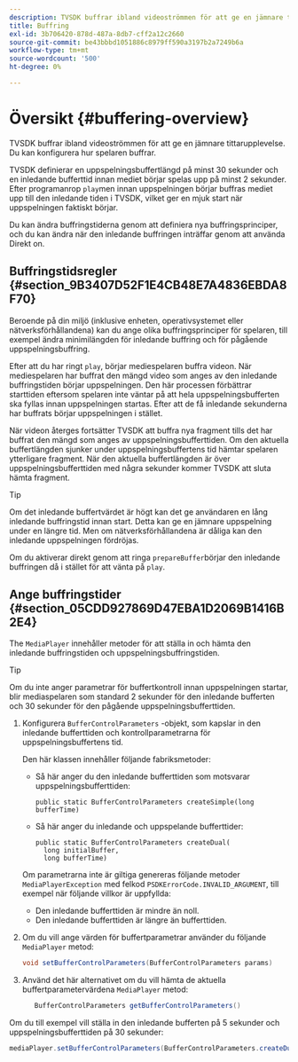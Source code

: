 ```yaml
---
description: TVSDK buffrar ibland videoströmmen för att ge en jämnare tittarupplevelse. Du kan konfigurera hur spelaren buffrar.
title: Buffring
exl-id: 3b706420-878d-487a-8db7-cff2a12c2660
source-git-commit: be43bbbd1051886c8979ff590a3197b2a7249b6a
workflow-type: tm+mt
source-wordcount: '500'
ht-degree: 0%

---
```


# Översikt {#buffering-overview}

TVSDK buffrar ibland videoströmmen för att ge en jämnare tittarupplevelse. Du kan konfigurera hur spelaren buffrar.

TVSDK definierar en uppspelningsbuffertlängd på minst 30 sekunder och en inledande bufferttid innan mediet börjar spelas upp på minst 2 sekunder. Efter programanrop `play`men innan uppspelningen börjar buffras mediet upp till den inledande tiden i TVSDK, vilket ger en mjuk start när uppspelningen faktiskt börjar.

Du kan ändra buffringstiderna genom att definiera nya buffringsprinciper, och du kan ändra när den inledande buffringen inträffar genom att använda Direkt on.

## Buffringstidsregler {#section_9B3407D52F1E4CB48E7A4836EBDA8F70}

Beroende på din miljö (inklusive enheten, operativsystemet eller nätverksförhållandena) kan du ange olika buffringsprinciper för spelaren, till exempel ändra minimilängden för inledande buffring och för pågående uppspelningsbuffring.

Efter att du har ringt `play`, börjar mediespelaren buffra videon. När mediespelaren har buffrat den mängd video som anges av den inledande buffringstiden börjar uppspelningen. Den här processen förbättrar starttiden eftersom spelaren inte väntar på att hela uppspelningsbufferten ska fyllas innan uppspelningen startas. Efter att de få inledande sekunderna har buffrats börjar uppspelningen i stället.

När videon återges fortsätter TVSDK att buffra nya fragment tills det har buffrat den mängd som anges av uppspelningsbufferttiden. Om den aktuella buffertlängden sjunker under uppspelningsbuffertens tid hämtar spelaren ytterligare fragment. När den aktuella buffertlängden är över uppspelningsbufferttiden med några sekunder kommer TVSDK att sluta hämta fragment.

>[!TIP]
>
>Om det inledande buffertvärdet är högt kan det ge användaren en lång inledande buffringstid innan start. Detta kan ge en jämnare uppspelning under en längre tid. Men om nätverksförhållandena är dåliga kan den inledande uppspelningen fördröjas.

Om du aktiverar direkt genom att ringa `prepareBuffer`börjar den inledande buffringen då i stället för att vänta på `play`.

## Ange buffringstider {#section_05CDD927869D47EBA1D2069B1416B2E4}

The `MediaPlayer` innehåller metoder för att ställa in och hämta den inledande buffringstiden och uppspelningsbuffringstiden.

>[!TIP]
>
>Om du inte anger parametrar för buffertkontroll innan uppspelningen startar, blir mediaspelaren som standard 2 sekunder för den inledande bufferten och 30 sekunder för den pågående uppspelningsbufferttiden.

1. Konfigurera `BufferControlParameters` -objekt, som kapslar in den inledande bufferttiden och kontrollparametrarna för uppspelningsbuffertens tid.

   Den här klassen innehåller följande fabriksmetoder:

   * Så här anger du den inledande bufferttiden som motsvarar uppspelningsbufferttiden:

      ```
      public static BufferControlParameters createSimple(long bufferTime)
      ```

   * Så här anger du inledande och uppspelande bufferttider:

      ```
      public static BufferControlParameters createDual( 
        long initialBuffer,  
        long bufferTime)
      ```
   Om parametrarna inte är giltiga genereras följande metoder `MediaPlayerException` med felkod `PSDKErrorCode.INVALID_ARGUMENT`, till exempel när följande villkor är uppfyllda:

   * Den inledande bufferttiden är mindre än noll.
   * Den inledande bufferttiden är längre än bufferttiden.


1. Om du vill ange värden för buffertparametrar använder du följande `MediaPlayer` metod:

   ```java
   void setBufferControlParameters(BufferControlParameters params)
   ```

1. Använd det här alternativet om du vill hämta de aktuella buffertparametervärdena `MediaPlayer` metod:

   ```java
      BufferControlParameters getBufferControlParameters()  
   ```

<!--<a id="example_DE0580B3AD404635825D3301C1F096B6"></a>-->

Om du till exempel vill ställa in den inledande bufferten på 5 sekunder och uppspelningsbufferttiden på 30 sekunder:

```java
mediaPlayer.setBufferControlParameters(BufferControlParameters.createDual(5000, 30000));
```
